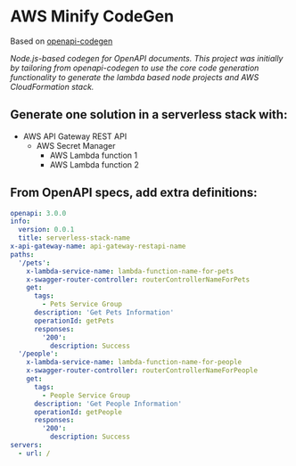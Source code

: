 # AWS Minify CodeGen
  
Based on [openapi-codegen](https://github.com/Mermade/openapi-codegen)

*Node.js-based codegen for OpenAPI documents. This project was initially by tailoring from openapi-codegen to use the core code generation functionality to generate the lambda based node projects and AWS CloudFormation stack.*

## Generate one solution in a serverless stack with:
+ AWS API Gateway REST API
  + AWS Secret Manager
    + AWS Lambda function 1
    + AWS Lambda function 2

## From OpenAPI specs, add extra definitions:
```yaml
openapi: 3.0.0
info:
  version: 0.0.1
  title: serverless-stack-name
x-api-gateway-name: api-gateway-restapi-name
paths:
  '/pets':
    x-lambda-service-name: lambda-function-name-for-pets
    x-swagger-router-controller: routerControllerNameForPets
    get:
      tags:
        - Pets Service Group
      description: 'Get Pets Information'
      operationId: getPets
      responses:
        '200':
          description: Success
  '/people':
    x-lambda-service-name: lambda-function-name-for-people
    x-swagger-router-controller: routerControllerNameForPeople
    get:
      tags:
        - People Service Group
      description: 'Get People Information'
      operationId: getPeople
      responses:
        '200':
          description: Success
servers:
  - url: /
```